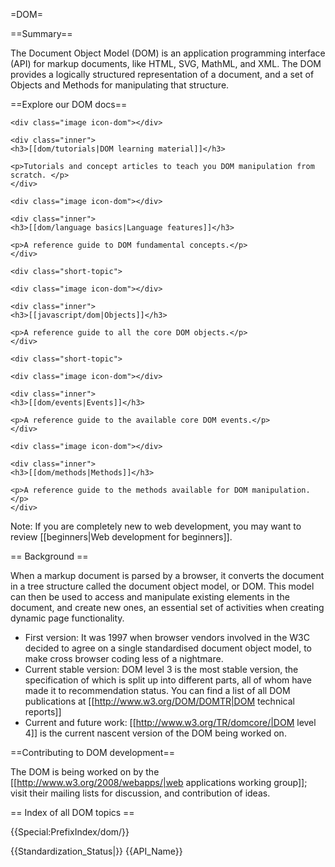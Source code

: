 =DOM=

==Summary==

The Document Object Model (DOM) is an application programming interface (API) for markup documents, like HTML, SVG, MathML, and XML. The DOM provides a logically structured representation of a document, and a set of Objects and Methods for manipulating that structure.

==Explore our DOM docs==

<div class="topic-container">

  <div class="short-topic">
  
    <div class="image icon-dom"></div>
    
    <div class="inner">
    <h3>[[dom/tutorials|DOM learning material]]</h3>
    
    <p>Tutorials and concept articles to teach you DOM manipulation from scratch. </p>
    </div>
  
  </div>
  
  <div class="short-topic">
  
    <div class="image icon-dom"></div>
    
    <div class="inner">
    <h3>[[dom/language basics|Language features]]</h3>
    
    <p>A reference guide to DOM fundamental concepts.</p>
    </div>
  
  </div>

  
    <div class="short-topic">
  
    <div class="image icon-dom"></div>
    
    <div class="inner">
    <h3>[[javascript/dom|Objects]]</h3>
    
    <p>A reference guide to all the core DOM objects.</p>
    </div>
  
  </div>

  
    <div class="short-topic">
  
    <div class="image icon-dom"></div>
    
    <div class="inner">
    <h3>[[dom/events|Events]]</h3>
    
    <p>A reference guide to the available core DOM events.</p>
    </div>
  
  </div>

  
   

  
  <div class="short-topic">
  
    <div class="image icon-dom"></div>
    
    <div class="inner">
    <h3>[[dom/methods|Methods]]</h3>
    
    <p>A reference guide to the methods available for DOM manipulation.</p>
    </div>
  
  </div>

</div>
<div class="clearfixboth"></div>


Note: If you are completely new to web development, you may want to review [[beginners|Web development for beginners]].

== Background ==

When a markup document is parsed by a browser, it converts the document in a tree structure called the document object model, or DOM. This model can then be used to access and manipulate existing elements in the document, and create new ones, an essential set of activities when creating dynamic page functionality.

* First version: It was 1997 when browser vendors involved in the W3C decided to agree on a single standardised document object model, to make cross browser coding less of a nightmare.
* Current stable version: DOM level 3 is the most stable version, the specification of which is split up into different parts, all of whom have made it to recommendation status. You can find a list of all DOM publications at [[http://www.w3.org/DOM/DOMTR|DOM technical reports]]
* Current and future work: [[http://www.w3.org/TR/domcore/|DOM level 4]] is the current nascent version of the DOM being worked on.

==Contributing to DOM development==

The DOM is being worked on by the [[http://www.w3.org/2008/webapps/|web applications working group]]; visit their mailing lists for discussion, and contribution of ideas.


== Index of all DOM topics ==

{{Special:PrefixIndex/dom/}}

{{Standardization_Status|}}
{{API_Name}}